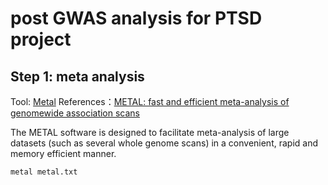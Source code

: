 post GWAS analysis for PTSD project
=============================================

Step 1: meta analysis
------------------------
Tool: [Metal](https://csg.sph.umich.edu/abecasis/metal/)
References：[METAL: fast and efficient meta-analysis of genomewide association scans]([https://pubmed.ncbi.nlm.nih.gov/23104886/](https://pubmed.ncbi.nlm.nih.gov/20616382/))

The METAL software is designed to facilitate meta-analysis of large datasets (such as several whole genome scans) in a convenient, rapid and memory efficient manner. 

```
metal metal.txt
```
